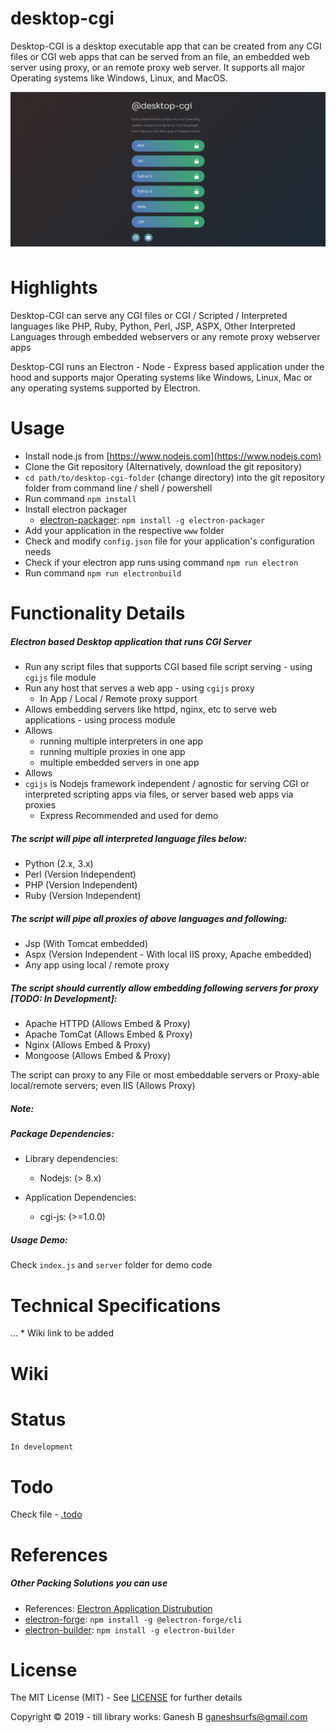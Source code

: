 # desktop-cgi
Desktop-CGI is a desktop executable app that can be created from any CGI files or CGI web apps that can be served from an file, an embedded web server using proxy, or an remote proxy web server. It supports all major Operating systems like Windows, Linux, and MacOS.


![Desktop CGI](./desktop-cgi.jpeg)


# Highlights


Desktop-CGI can serve any CGI files or CGI / Scripted / Interpreted languages like PHP, Ruby, Python, Perl, JSP, ASPX, Other Interpreted Languages through embedded webservers or any remote proxy webserver apps 


Desktop-CGI runs an Electron - Node - Express based application under the hood and supports major Operating systems like Windows, Linux, Mac or any operating systems supported by Electron.


# Usage

* Install node.js from [https://www.nodejs.com](https://www.nodejs.com)
* Clone the Git repository (Alternatively, download the git repository)
* `cd path/to/desktop-cgi-folder` (change directory) into the git repository folder from command line / shell / powershell
* Run command `npm install`
* Install electron packager
    - [electron-packager](https://github.com/electron/electron-packager): `npm install -g electron-packager`
* Add your application in the respective `www` folder
* Check and modify `config.json` file for your application's configuration needs
* Check if your electron app runs using command `npm run electron`
* Run command `npm run electronbuild`


# Functionality Details


##### Electron based Desktop application that runs CGI Server

* Run any script files that supports CGI based file script serving - using `cgijs` file module
* Run any host that serves a web app - using `cgijs` proxy 
    - In App / Local / Remote proxy support
* Allows embedding servers like httpd, nginx, etc to serve web applications - using process module
* Allows
    - running multiple interpreters in one app
    - running multiple proxies in one app
    - multiple embedded servers in one app
* Allows 
* `cgijs` is Nodejs framework independent / agnostic for serving CGI or interpreted scripting apps via files, or server based web apps via proxies
    - Express Recommended and used for demo


##### The script will pipe all interpreted language files below:

* Python (2.x, 3.x)
* Perl (Version Independent)
* PHP (Version Independent)
* Ruby (Version Independent)
<!-- * JSP (Version Independent) -->


##### The script will pipe all proxies of above languages and following:

* Jsp (With Tomcat embedded)
* Aspx (Version Independent - With local IIS proxy, Apache embedded)
* Any app using local / remote proxy


##### The script should currently allow embedding following servers for proxy [TODO: In Development]:

* Apache HTTPD (Allows Embed & Proxy)
* Apache TomCat (Allows Embed & Proxy)
* Nginx (Allows Embed & Proxy)
* Mongoose (Allows Embed & Proxy)

The script can proxy to any File or most embeddable servers or Proxy-able local/remote servers; even IIS (Allows Proxy)


##### Note:


##### Package Dependencies:

* Library dependencies:
    - Nodejs: (> 8.x)

* Application Dependencies:
    - cgi-js: (>=1.0.0)


##### Usage Demo:

Check `index.js` and `server` folder for demo code


# Technical Specifications

...  * Wiki link to be added


# Wiki


# Status

    In development


# Todo

Check file - [.todo](./.todo)


# References

##### Other Packing Solutions you can use

- References: [Electron Application Distrubution](https://www.electronjs.org/docs/tutorial/application-distribution)
- [electron-forge](https://github.com/electron-userland/electron-forge): `npm install -g @electron-forge/cli`
- [electron-builder](https://github.com/electron-userland/electron-builder): `npm install -g electron-builder`

# License

The MIT License (MIT) - See [LICENSE](./LICENSE) for further details


Copyright © 2019 - till library works:
    Ganesh B <ganeshsurfs@gmail.com>

